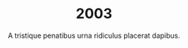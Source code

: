 ---
layout: "post"
title: "2003"
timeline: "false"
teaserText: "Penatibus nec lorem montes adipiscing porttitor augue quis pulvinar velit et? Penatibus nec lorem montes adipiscing porttitor augue quis pulvinar velit et?"
subtitle: "A tristique penatibus urna ridiculus placerat dapibus."
video: "http://player.vimeo.com/video/63683408"
teaserImg: "2003-teaser.jpg"
featureImg: "2003-feature.jpg"

statistics:
- stat: "24"
  desc: "One Proin phasellus nim placerat elit."
  link: "http://www.aidsvancouver.org"
  type: "webpage"

- stat: ""
  desc: ""
  link: ""
  type: ""

- stat: ""
  desc: ""
  link: ""
  type: ""

global:
- item: "Two Proin phasellus nim placerat elit."
  link: "http://www.aidsvancouver.org"
  type: "webpage"

- item: ""
  link: ""
  type: ""

- item: ""
  link: ""
  type: ""

national:
- item: ""
  link: ""
  type: ""

- item: ""
  link: ""
  type: ""

- item: ""
  link: ""
  type: ""

year:
- item: ""
  link: ""
  type: ""

- item: ""
  link: ""
  type: ""

- item: ""
  link: ""
  type: ""

local:
- item: ""
  link: ""
  type: ""

- item: ""
  link: ""
  type: ""

- item: ""
  link: ""
  type: ""
---